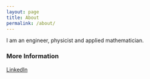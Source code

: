 ```yaml
---
layout: page
title: About
permalink: /about/
---
```


I am an engineer, physicist and applied mathematician. 

### More Information
[LinkedIn](https://www.linkedin.com/in/clara-castellanos-lopez-559b0b92/)
